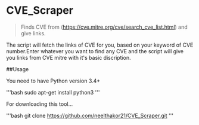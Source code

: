 # CVE_Scraper

> Finds CVE from (https://cve.mitre.org/cve/search_cve_list.html) and give links.

The script will fetch the links of CVE for you, based on your keyword of CVE number.Enter whatever you want to find any CVE and the script will give you links from CVE mitre with it's basic discription.

##Usage

You need to have Python version 3.4+

'''bash
sudo apt-get install python3
'''

For downloading this tool...

'''bash
git clone https://github.com/neelthakor21/CVE_Scraper.git
'''

